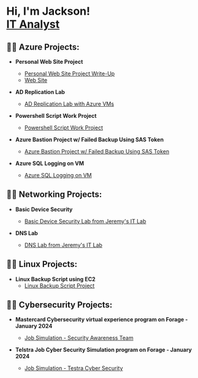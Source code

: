 <h1>Hi, I'm Jackson! <br/><a href="https://github.com/610jackson">IT Analyst</a></h1>


<h2>👨‍💻 Azure Projects:</h2>

- <b>Personal Web Site Project</b>
  - [Personal Web Site Project Write-Up](https://docs.google.com/document/d/1j9MxkqKDd6yqA3piqKrfOEVuGmaNPiqCEG1TeaEyy1E/edit?usp=sharing)
  - [Web Site](https://jacksonresumestorage.z13.web.core.windows.net/?fbclid=IwY2xjawF9OJRleHRuA2FlbQIxMAABHSmAkgd5jsINmHUju8b1wlUAarBvZzt2_6vDTvWH7luCeIELrJAqJYWALA_aem_PXzmbIUVtZRV3_eZUJcTdQ)
  
- <b>AD Replication Lab</b>
  - [AD Replication Lab with Azure VMs](https://docs.google.com/document/d/1Tw7K1OPe4NvjPlkNE67fuM5fpTgYOAwThIr3EDjvGVA/edit?usp=sharing)

- <b>Powershell Script Work Project</b>
  - [Powershell Script Work Project](https://docs.google.com/document/d/1VOGXSihe9m61k0k3Odh6WIAxaKGA9vDTDnrBIE9i60A/edit?usp=sharing)
  
- <b>Azure Bastion Project w/ Failed Backup Using SAS Token</b>
  - [Azure Bastion Project w/ Failed Backup Using SAS Token](https://docs.google.com/document/d/1JpCmBd6PrXwwCpQUmRHiyPdPF_T_dx-69YMLKhQABAI/edit?usp=sharing)

- <b>Azure SQL Logging on VM </b>
  - [Azure SQL Logging on VM](https://docs.google.com/document/d/1MXariu7f9YPHo8kFrm6Li6IvLe9IEznXpA0gr_Jwaqk/edit?usp=sharing)
  


<h2>👨‍💻 Networking Projects:</h2>

- <b>Basic Device Security </b>
  - [Basic Device Security Lab from Jeremy's IT Lab](https://github.com/610jackson/Basic-Device-Security/blob/main/README.md)
    
- <b>DNS Lab </b>
  - [DNS Lab from Jeremy's IT Lab](https://docs.google.com/document/d/1nFoOV7xGBsgR2h2ZW7jJfiEHOeeFaFyNCLXqNHxw5YQ/edit?usp=sharing)

<h2>👨‍💻 Linux Projects:</h2>

- <b>Linux Backup Script using EC2 </b>
  - [Linux Backup Script Project](https://github.com/610jackson/LinuxBackupScript/blob/main/README.md)
 
<h2>👨‍💻 Cybersecurity Projects:</h2>

- <b>Mastercard Cybersecurity virtual experience program on Forage - January 2024 </b>
  - [Job Simulation - Security Awareness Team](https://github.com/610jackson/MasterCard-Lab.git)

- <b>Telstra Job Cyber Security Simulation program on Forage - January 2024 </b>
  - [Job Simulation - Testra Cyber Security](https://github.com/610jackson/Telstra-Project)
 

